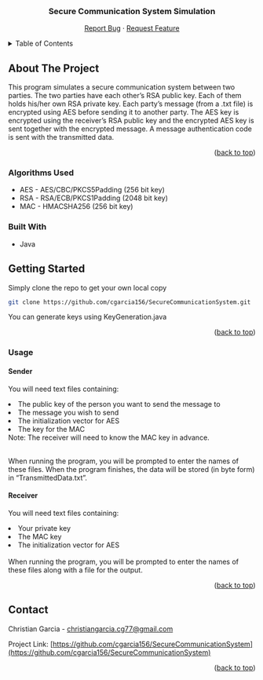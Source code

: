<a name="readme-top"></a>

<!-- PROJECT LOGO -->
<br />
<div align="center">
  <h3 align="center">Secure Communication System Simulation</h3>

  <p align="center">
    <a href="https://github.com/cgarcia156/My-Local-Database/issues">Report Bug</a>
    ·
    <a href="https://github.com/cgarcia156/My-Local-Database/issues">Request Feature</a>
  </p>
</div>



<!-- TABLE OF CONTENTS -->
<details>
  <summary>Table of Contents</summary>
  <ol>
    <li>
      <a href="#about-the-project">About The Project</a>
    </li>
    <li>
      <a href="#getting-started">Getting Started</a>
    </li>
    <li><a href="#contact">Contact</a></li>
  </ol>
</details>



<!-- ABOUT THE PROJECT -->
## About The Project

This program simulates a secure communication system between two parties. The two parties have each other’s RSA public key.
Each of them holds his/her own RSA private key. Each party’s message (from a .txt file) is encrypted using AES before
sending it to another party. The AES key is encrypted using the receiver’s RSA public key and the encrypted AES key is sent
together with the encrypted message. A message authentication code is sent with the transmitted data. 

<p align="right">(<a href="#readme-top">back to top</a>)</p>

### Algorithms Used
* AES - AES/CBC/PKCS5Padding (256 bit key)
* RSA - RSA/ECB/PKCS1Padding (2048 bit key)
* MAC - HMACSHA256 (256 bit key)


### Built With

* Java


<!-- GETTING STARTED -->
## Getting Started

Simply clone the repo to get your own local copy
  ```sh
  git clone https://github.com/cgarcia156/SecureCommunicationSystem.git
  ```
You can generate keys using KeyGeneration.java
<p align="right">(<a href="#readme-top">back to top</a>)</p>

<!-- USAGE EXAMPLES -->
### Usage
#### Sender
You will need text files containing:
  <li> The public key of the person you want to send the message to </li>
  <li> The message you wish to send </li>
  <li> The initialization vector for AES </li>
  <li> The key for the MAC </li>
Note: The receiver will need to know the MAC key in advance.
</br>
</br>
<p>
  When running the program, you will be prompted to enter the names of these files.
  When the program finishes, the data will be stored (in byte form) in
  “TransmittedData.txt”.
</p>

#### Receiver
You will need text files containing:
  <li> Your private key </li> 
  <li> The MAC key </li> 
  <li> The initialization vector for AES </li> 
  </br> 
When running the program, you will be prompted to enter the names of these files along
with a file for the output.




<p align="right">(<a href="#readme-top">back to top</a>)</p>


<!-- CONTACT -->
## Contact

Christian Garcia - christiangarcia.cg77@gmail.com

Project Link: [https://github.com/cgarcia156/SecureCommunicationSystem](https://github.com/cgarcia156/SecureCommunicationSystem)

<p align="right">(<a href="#readme-top">back to top</a>)</p>
